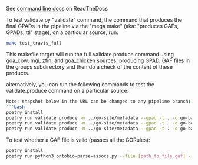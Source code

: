 See [command line docs](http://ontobio.readthedocs.io/en/latest/commandline.html#commandline) on ReadTheDocs

To test validate.py "validate" command, the command that produces the final GPADs in the pipeline via the "mega make" 
(aka: "produces GAFs, GPADs, ttl" stage), on a particular source, run:
```bash
make test_travis_full
```

This makefile target will run the full validate.produce command using goa_cow, mgi, zfin, and goa_chicken sources,
producing GPAD, GAF files in the groups subdirectory and then do a check of the content of these products.

alternatively, you can run the following commands to test the validate.produce command on a particular source:
```bash
Note: snapshot below in the URL can be changed to any pipeline branch; its listed here for ease of cp/paste.
```bash
poetry install
poetry run validate produce -m ../go-site/metadata --gpad -t . -o go-basic.json --base-download-url "http://skyhook.berkeleybop.org/snapshot/" --only-dataset mgi MGI --gpad-gpi-output-version 2.0
poetry run validate produce -m ../go-site/metadata --gpad -t . -o go-basic.json --base-download-url "http://skyhook.berkeleybop.org/snapshot/" --only-dataset goa_chicken goa --gpad-gpi-output-version 2.0
poetry run validate produce -m ../go-site/metadata --gpad -t . -o go-basic.json --base-download-url "http://skyhook.berkeleybop.org/snapshot/" --only-dataset zfin ZFIN --gpad-gpi-output-version 2.0
```

To test whether a GAF file is valid (passes all the GORules):
```bash
poetry install
poetry run python3 ontobio-parse-assocs.py --file [path_to_file.gaf] --format GAF -o mgi_valid.gaf --report-md mgi.report.md -r [path_to_go.json] -l all validate
```